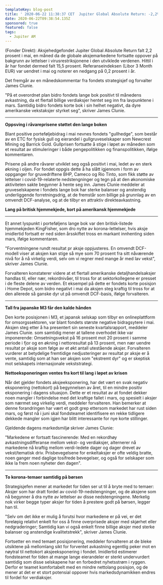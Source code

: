 ```yaml
---
templateKey: blog-post
title: ' 2020-06-22 11:38:37 CET  Jupiter Global Absolute Return: -2,2% i mai, liten nettolang aksjeeksponering'
date: 2020-06-22T09:38:54.135Z
sponsored: true
featured: false
tags:
  - Jupiter AM
---
```

(Fonder Direkt): Aksjehedgefondet Jupiter Global Absolute Return falt 2,2 prosent i mai, en måned da de globale aksjemarkedene fortsatte oppover på bakgrunn av lettelser i virusrestriksjonene i den utviklede verdenen. Hittil i år har fondet dermed falt 15,5 prosent. Referanseindeksen (Libor 3 Month EUR) var uendret i mai og noterer en nedgang på 0,2 prosent i år.



Det fremgår av en månedskommentar fra fondets strategisjef og forvalter James Clunie.



"På et overordnet plan bidro fondets lange bok positivt til månedens avkastning, da et flertall billige verdiaksjer hentet seg inn fra lavpunktene i mars. Samtidig bidro fondets korte bok i sin helhet negativt, da dyre amerikanske vekstaksjer styrket seg", skriver James Clunie.

****

**Oppsving i råvareprisene støttet den lange boken**



Blant positive porteføljebidrag i mai nevnes fondets "gullhedge", som består av en ETC for fysisk gull og eierandel i gullgruveselskaper som Newcrest Mining og Barrick Gold. Gullprisen fortsatte å stige i løpet av måneden som et resultat av stimuleringer i både pengepolitikken og finanspolitikken, ifølge kommentaren.



Prisene på andre råvarer utviklet seg også positivt i mai, ledet av en sterk økning i oljen. For fondet oppgis dette å ha slått igjennom i form av oppganger for gruvedriftene BHP, Cameco og Rio Tinto, som fikk støtte av lettelser i covid-19-relaterte nedstengninger og tegn på at den økonomiske aktiviteten sakte begynner å hente seg inn. James Clunie meddeler at gruveselskapene i fondets lange bok har sterke balanser og anstendig underliggende forretningsdrig, at de fremstår som billige på grunnlag av en omvendt DCF-analyse, og at de tilbyr en attraktiv direkteavkastning.



**Lang på britisk hjemmekjede, kort på amerikansk hjemmekjede**

****

Et annet lyspunkt i porteføljens lange bok var den britisk-listede hjemmekjeden KingFisher, som dro nytte av korona-lettelser, hvis aksje imidlertid fortsatt er ned siden årsskiftet tross en markant innhenting siden mars, ifølge kommentaren.



"Forventningene rundt resultat pr aksje oppjusteres. En omvendt DCF-modell viser at aksjen kan stige så mye som 70 prosent fra sitt nåværende nivå for å nå virkelig verdi, selv om vi regner med mange år med lav vekst", skriver James Clunie.



Forvalteren konstaterer videre at et flertall amerikanske detaljhandelsaksjer handlas til, eller nær, rekordnivåer, til tross for at sektorkollegene er presset i de fleste delene av verden. Et eksempel på dette er fondets korte posisjon i Home Depot, som bidro negativt i mai da aksjen steg kraftig til tross for at den allerede så ganske dyr ut på omvendt DCF-basis, ifølge forvalteren.

****

**Tall fra japanske M3 får den kalde hånden**



Den korte posisjonen i M3, et japansk selskap som tilbyr en onlineplattform for omsorgssektoren, var blant fondets største negative bidragsytere i mai. Aksjen steg etter å ha presentert sin seneste kvartalsrapport, meddeler James Clunie. som samtidig mener at tallene overhodet ikke var imponerende: Omsetningsvekst på 16 prosent mot 20 prosent i samme periode i fjor og en økning i nettoresultat på 13 prosent, men nær uendre resultat pr aksje som følge av et økt antall utestående aksjer. Forvalteren vurderer at betydelige fremtidige nedjusteringer av resultat pr aksje er å vente, samtidig som at han ser aksjen som "ekstremt dyr" og er skeptisk mot selskapets internasjonale vekststrategi.



**Nettoeksponeringen ventes fra kort til lang i løpet av krisen**



Når det gjelder fondets aksjeeksponering, har det vært en svak negativ eksponering (nettokort) på begynnelsen av året, til en mindre positiv eksponering i dagens situasjon. Dette er et resultat av at fondet dekker noen mangler i forbindelse med det kraftige fallet i mars, og spesielt i aksjer som nærmet seg virkelig verdi, meddeler forvalteren. Han bemerker at denne forandringen har vært et godt grep ettersom markedet har rust siden mars, og først nå i juni skal fondsteamet identifisere en rekke tidligere dekkede mangler som igjen har blitt interessante for nye korte stillinger.



Gjeldende dagens markedsmiljø skriver James Clunie:



"Markedene er fortsatt fascinerende: Med en rekordhøy avkastningsdifferanse mellom vekst- og verdiaksjer, alternerer nå markedene nå kraftig mellom verdi-ledete dager og dager drevet av vekst/tematisk driv. Prisbevegelsene for enkeltaksjer er ofte veldig bratte, noen ganger med daglige tosifrede bevegelser, og også for selskaper som ikke la frem noen nyheter den dagen".

****

**To korona-temaer samtidig på børsen**



Strategisjefen mener at markedet for tiden ser ut til å bryte med to temaer: Aksjer som har dratt fordel av covid-19-nedstengninger, og de aksjene som nå begynner å dra nytte av lettelser av disse nedstengningene. Merkelig nok virker begge typer aksjer for tiden å prestere godt på børsen, legger han til.



"Selv om det ikke er mulig å forutsi hvor markedene er på vei, er det foreløpig relativt enkelt for oss å finne overprisede aksjer med skjørhet eller nedgraderinger; Samtidig kan vi også enkelt finne billige aksjer med sterke balanser og anstendige kvalitetstrekk", skriver James Clunie.



Fortsetter en med temaet posisjonering, meddeler forvalteren at de bleke utsiktene på mellomlang sikt for forventet avkastning egentlig peker mot en nøytral til nettokort aksjeeksponering i fondet. Imidlertid estimerer fondsteamet for tiden at mange lange eierandeler er sterkt undervurdert samtidig som disse selskapene har en forbedret nyhetsstrøm i ryggen. Derfor er teamet komfortabelt med en mindre nettolang posisjon, og de mener at det er et stort potensial oppover hvis markedsdynamikken endres til fordel for verdiaksjer.
